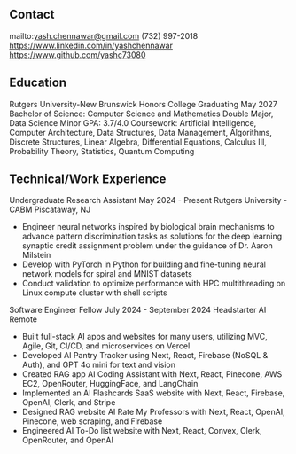 ## Contact
mailto:yash.chennawar@gmail.com
(732) 997-2018
https://www.linkedin.com/in/yashchennawar
https://www.github.com/yashc73080 

## Education 

Rutgers University-New Brunswick Honors College
Graduating May 2027
Bachelor of Science: Computer Science and Mathematics Double Major, Data Science Minor
GPA: 3.7/4.0
Coursework: Artificial Intelligence, Computer Architecture, Data Structures, Data Management, Algorithms, Discrete Structures, Linear Algebra, Differential Equations, Calculus III, Probability Theory, Statistics, Quantum Computing

## Technical/Work Experience
Undergraduate Research Assistant
May 2024 - Present
Rutgers University - CABM
Piscataway, NJ
- Engineer neural networks inspired by biological brain mechanisms to advance pattern discrimination tasks as solutions for the deep learning synaptic credit assignment problem under the guidance of Dr. Aaron Milstein
- Develop with PyTorch in Python for building and fine-tuning neural network models for spiral and MNIST datasets
- Conduct validation to optimize performance with HPC multithreading on Linux compute cluster with shell scripts

Software Engineer Fellow
July 2024 - September 2024
Headstarter AI
Remote
- Built full-stack AI apps and websites for many users, utilizing MVC, Agile, Git, CI/CD,  and microservices on Vercel
- Developed AI Pantry Tracker using Next, React, Firebase (NoSQL & Auth), and GPT 4o mini for text and vision
- Created RAG app AI Coding Assistant with Next, React, Pinecone, AWS EC2, OpenRouter, HuggingFace, and LangChain
- Implemented an AI Flashcards SaaS website with Next, React, Firebase, OpenAI, Clerk, and Stripe
- Designed RAG website AI Rate My Professors with Next, React, OpenAI, Pinecone, web scraping, and Firebase 
- Engineered AI To-Do list website with Next, React, Convex, Clerk, OpenRouter, and OpenAI